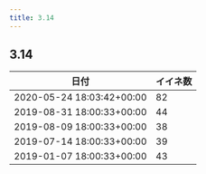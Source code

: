 ```yaml
---
title: 3.14
---
```

## 3.14

|日付|イイネ数|
|-|-|
|2020-05-24 18:03:42+00:00|82|
|2019-08-31 18:00:33+00:00|44|
|2019-08-09 18:00:33+00:00|38|
|2019-07-14 18:00:33+00:00|39|
|2019-01-07 18:00:33+00:00|43|
